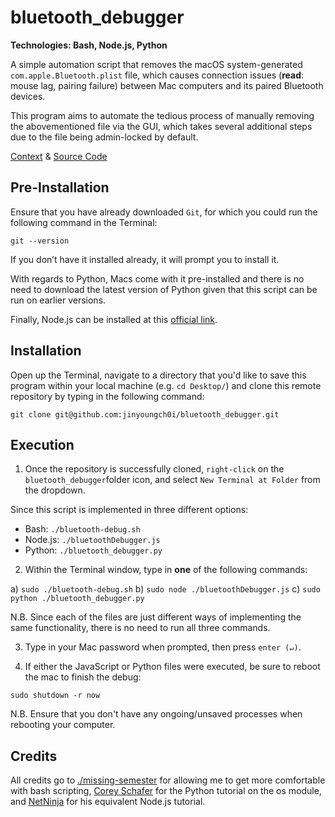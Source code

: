 # bluetooth_debugger

**Technologies: Bash, Node.js, Python**

A simple automation script that removes the macOS system-generated `com.apple.Bluetooth.plist` file, which causes connection issues (**read**: mouse lag, pairing failure) between Mac computers and its paired Bluetooth devices. 

This program aims to automate the tedious process of manually removing the abovementioned file via the GUI, which takes several additional steps due to the file being admin-locked by default. 

[Context](https://stackoverflow.com/questions/20553957/how-can-i-clear-the-corebluetooth-cache-on-macos) & [Source Code](https://github.com/jinyoungch0i/mac_bluetooth_debugger/blob/master/bluetooth_debugger.py)

## Pre-Installation

Ensure that you have already downloaded `Git`, for which you could run the following command in the Terminal: 

`git --version`

If you don’t have it installed already, it will prompt you to install it.

With regards to Python, Macs come with it pre-installed and there is no need to download the latest version of Python given that this script can be run on earlier versions. 

Finally, Node.js can be installed at this [official link](https://nodejs.org/en/download/).

## Installation

Open up the Terminal, navigate to a directory that you'd like to save this program within your local machine (e.g. `cd Desktop/`) and clone this remote repository by typing in the following command:

`git clone git@github.com:jinyoungch0i/bluetooth_debugger.git`

## Execution

1. Once the repository is successfully cloned, `right-click` on the `bluetooth_debugger`folder icon, and select `New Terminal at Folder` from the dropdown. 

Since this script is implemented in three different options:
- Bash: `./bluetooth-debug.sh`
- Node.js: `./bluetoothDebugger.js`
- Python: `./bluetooth_debugger.py`

2. Within the Terminal window, type in **one** of the following commands:

a) `sudo ./bluetooth-debug.sh`
b) `sudo node ./bluetoothDebugger.js`
c) `sudo python ./bluetooth_debugger.py`

N.B. Since each of the files are just different ways of implementing the same functionality, there is no need to run all three commands. 

3. Type in your Mac password when prompted, then press `enter (↵)`.

4. If either the JavaScript or Python files were executed, be sure to reboot the mac to finish the debug:

`sudo shutdown -r now`

N.B. Ensure that you don't have any ongoing/unsaved processes when rebooting your computer.

## Credits

All credits go to [./missing-semester](https://missing.csail.mit.edu/) for allowing me to get more comfortable with bash scripting, [Corey Schafer](https://www.youtube.com/watch?v=ve2pmm5JqmI&ab_channel=CoreySchafer) for the Python tutorial on the os module, and [NetNinja](https://www.youtube.com/watch?v=U57kU311-nE&t=367s&ab_channel=TheNetNinja) for his equivalent Node.js tutorial.
